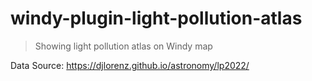 # windy-plugin-light-pollution-atlas
> Showing light pollution atlas on Windy map

Data Source: https://djlorenz.github.io/astronomy/lp2022/
